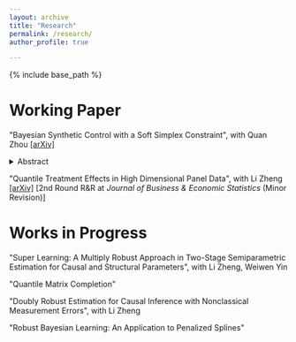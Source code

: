 ```yaml
---
layout: archive
title: "Research"
permalink: /research/
author_profile: true

---
```


{% include base_path %}

Working Paper
======
"Bayesian Synthetic Control with a Soft Simplex Constraint", with Quan Zhou  [\[arXiv\]](https://arxiv.org/abs/2503.06454)


<details>
<summary>Abstract</summary>

This is a test.
</details>

"Quantile Treatment Effects in High Dimensional Panel Data", with Li Zheng [\[arXiv\]](https://arxiv.org/abs/2504.00785) \[2nd Round R&R at *Journal of Business & Economic Statistics* (Minor Revision)\] 

Works in Progress
======
"Super Learning: A Multiply Robust Approach in Two-Stage Semiparametric Estimation for Causal and Structural Parameters", with Li Zheng, Weiwen Yin

"Quantile Matrix Completion"

"Doubly Robust Estimation for Causal Inference with Nonclassical Measurement Errors", with Li Zheng

"Robust Bayesian Learning: An Application to Penalized Splines"
